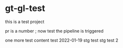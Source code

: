 # gt-gl-test
this is a test project

pr is a number
; now test the pipeline is triggered

one more test
content
test 2022-01-19
stg test
stg test 2
